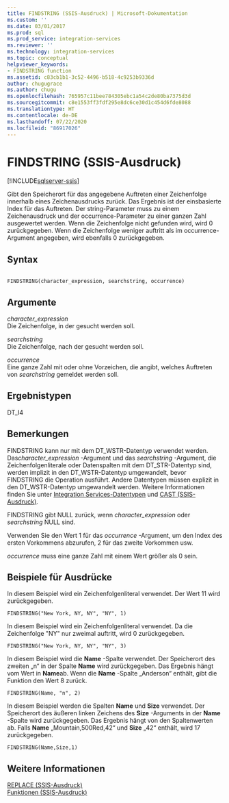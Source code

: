 ```yaml
---
title: FINDSTRING (SSIS-Ausdruck) | Microsoft-Dokumentation
ms.custom: ''
ms.date: 03/01/2017
ms.prod: sql
ms.prod_service: integration-services
ms.reviewer: ''
ms.technology: integration-services
ms.topic: conceptual
helpviewer_keywords:
- FINDSTRING function
ms.assetid: c83cb1b1-3c52-4496-b518-4c9253b9336d
author: chugugrace
ms.author: chugu
ms.openlocfilehash: 765957c11bee784305ebc1a54c2de80ba7375d3d
ms.sourcegitcommit: c8e1553ff3fdf295e8dc6ce30d1c454d6fde8088
ms.translationtype: HT
ms.contentlocale: de-DE
ms.lasthandoff: 07/22/2020
ms.locfileid: "86917026"
---
```

# <a name="findstring-ssis-expression"></a>FINDSTRING (SSIS-Ausdruck)

[!INCLUDE[sqlserver-ssis](../../includes/applies-to-version/sqlserver-ssis.md)]


  Gibt den Speicherort für das angegebene Auftreten einer Zeichenfolge innerhalb eines Zeichenausdrucks zurück. Das Ergebnis ist der einsbasierte Index für das Auftreten. Der string-Parameter muss zu einem Zeichenausdruck und der occurrence-Parameter zu einer ganzen Zahl ausgewertet werden. Wenn die Zeichenfolge nicht gefunden wird, wird 0 zurückgegeben. Wenn die Zeichenfolge weniger auftritt als im occurrence-Argument angegeben, wird ebenfalls 0 zurückgegeben.  
  
## <a name="syntax"></a>Syntax  
  
```  
  
FINDSTRING(character_expression, searchstring, occurrence)  
```  
  
## <a name="arguments"></a>Argumente  
 *character_expression*  
 Die Zeichenfolge, in der gesucht werden soll.  
  
 *searchstring*  
 Die Zeichenfolge, nach der gesucht werden soll.  
  
 *occurrence*  
 Eine ganze Zahl mit oder ohne Vorzeichen, die angibt, welches Auftreten von *searchstring* gemeldet werden soll.  
  
## <a name="result-types"></a>Ergebnistypen  
 DT_I4  
  
## <a name="remarks"></a>Bemerkungen  
 FINDSTRING kann nur mit dem DT_WSTR-Datentyp verwendet werden.  Das*character_expression* -Argument und das *searchstring* -Argument, die Zeichenfolgenliterale oder Datenspalten mit dem DT_STR-Datentyp sind, werden implizit in den DT_WSTR-Datentyp umgewandelt, bevor FINDSTRING die Operation ausführt. Andere Datentypen müssen explizit in den DT_WSTR-Datentyp umgewandelt werden. Weitere Informationen finden Sie unter [Integration Services-Datentypen](../../integration-services/data-flow/integration-services-data-types.md) und [CAST &#40;SSIS-Ausdruck&#41;](../../integration-services/expressions/cast-ssis-expression.md).  
  
 FINDSTRING gibt NULL zurück, wenn *character_expression* oder *searchstring* NULL sind.  
  
 Verwenden Sie den Wert 1 für das *occurrence* -Argument, um den Index des ersten Vorkommens abzurufen, 2 für das zweite Vorkommen usw.  
  
 *occurrence* muss eine ganze Zahl mit einem Wert größer als 0 sein.  
  
## <a name="expression-examples"></a>Beispiele für Ausdrücke  
 In diesem Beispiel wird ein Zeichenfolgenliteral verwendet. Der Wert 11 wird zurückgegeben.  
  
```  
FINDSTRING("New York, NY, NY", "NY", 1)   
```  
  
 In diesem Beispiel wird ein Zeichenfolgenliteral verwendet. Da die Zeichenfolge "NY" nur zweimal auftritt, wird 0 zurückgegeben.  
  
```  
FINDSTRING("New York, NY, NY", "NY", 3)   
```  
  
 In diesem Beispiel wird die **Name** -Spalte verwendet. Der Speicherort des zweiten „n“ in der Spalte **Name** wird zurückgegeben. Das Ergebnis hängt vom Wert in **Name**ab. Wenn die **Name** -Spalte „Anderson“ enthält, gibt die Funktion den Wert 8 zurück.  
  
```  
FINDSTRING(Name, "n", 2)   
```  
  
 In diesem Beispiel werden die Spalten **Name** und **Size** verwendet. Der Speicherort des äußeren linken Zeichens des **Size** -Arguments in der **Name** -Spalte wird zurückgegeben. Das Ergebnis hängt von den Spaltenwerten ab. Falls **Name** „Mountain,500Red,42“ und **Size** „42“ enthält, wird 17 zurückgegeben.  
  
```  
FINDSTRING(Name,Size,1)   
```  
  
## <a name="see-also"></a>Weitere Informationen  
 [REPLACE &#40;SSIS-Ausdruck&#41;](../../integration-services/expressions/replace-ssis-expression.md)   
 [Funktionen &#40;SSIS-Ausdruck&#41;](../../integration-services/expressions/functions-ssis-expression.md)  
  
  
